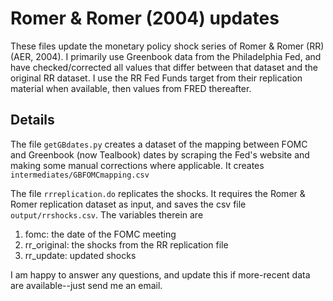 # Romer & Romer (2004) updates

These files update the monetary policy shock series of Romer & Romer (RR)
(AER, 2004). I primarily use Greenbook data from the Philadelphia
Fed, and have checked/corrected all values that differ between that
dataset and the original RR dataset. I use the RR Fed Funds target
from their replication material when available, then values from FRED
thereafter.


## Details
 The file `getGBdates.py` creates a dataset of the mapping between
 FOMC and Greenbook (now Tealbook) dates by scraping the Fed's
 website and making some manual corrections where applicable.
 It creates `intermediates/GBFOMCmapping.csv`

The file `rrreplication.do` replicates the shocks. It requires
the Romer & Romer replication dataset as input, and saves the
csv file `output/rrshocks.csv`. The variables therein are
1. fomc: the date of the FOMC meeting
2. rr_original: the shocks from the RR replication file
3. rr_update: updated shocks

I am happy to answer any questions, and update this
if more-recent data are available--just send me an email.
